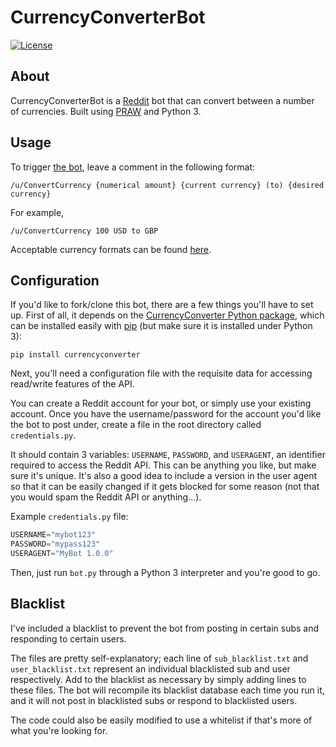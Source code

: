 # CurrencyConverterBot
[![License](https://img.shields.io/:license-mit-blue.svg)](https://astrocb.mit-license.org)

## About

CurrencyConverterBot is a [Reddit](https://reddit.com/) bot that can convert between a number of currencies. Built using [PRAW](http://praw.readthedocs.io/en/stable/) and Python 3.

## Usage
To trigger [the bot](https://reddit.com/user/ConvertCurrency), leave a comment in the following format:

```
/u/ConvertCurrency {numerical amount} {current currency} (to) {desired currency}
```

For example,

```
/u/ConvertCurrency 100 USD to GBP
```

Acceptable currency formats can be found [here](https://pypi.python.org/pypi/CurrencyConverter/0.5).

## Configuration

If you'd like to fork/clone this bot, there are a few things you'll have to set up. First of all, it depends on the [CurrencyConverter Python package](https://pypi.python.org/pypi/CurrencyConverter/0.5), which can be installed easily with [pip](https://pypi.python.org/pypi/pip) (but make sure it is installed under Python 3):

```
pip install currencyconverter
```

Next, you'll need a configuration file with the requisite data for accessing read/write features of the API.

You can create a Reddit account for your bot, or simply use your existing account. Once you have the username/password for the account you'd like the bot to post under, create a file in the root directory called `credentials.py`.

It should contain 3 variables: `USERNAME`, `PASSWORD`, and `USERAGENT`, an identifier required to access the Reddit API. This can be anything you like, but make sure it's unique. It's also a good idea to include a version in the user agent so that it can be easily changed if it gets blocked for some reason (not that you would spam the Reddit API or anything...).

Example `credentials.py` file:

```py
USERNAME="mybot123"
PASSWORD="mypass123"
USERAGENT="MyBot 1.0.0"
```

Then, just run `bot.py` through a Python 3 interpreter and you're good to go.

## Blacklist
I've included a blacklist to prevent the bot from posting in certain subs and responding to certain users.

The files are pretty self-explanatory; each line of `sub_blacklist.txt` and `user_blacklist.txt` represent an individual blacklisted sub and user respectively. Add to the blacklist as necessary by simply adding lines to these files. The bot will recompile its blacklist database each time you run it, and it will not post in blacklisted subs or respond to blacklisted users.

The code could also be easily modified to use a whitelist if that's more of what you're looking for.
